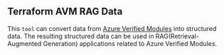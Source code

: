 ## Terraform AVM RAG Data
This `tool` can convert data from [Azure Verified Modules](https://azure.github.io/Azure-Verified-Modules/indexes/terraform/tf-resource-modules/) into structured data. The resulting structured data can be used in RAG(Retrieval-Augmented Generation) applications related to Azure Verified Modules.
